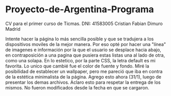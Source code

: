 # Proyecto-de-Argentina-Programa
CV para el primer curso de Ticmas. DNI: 41583005 Cristian Fabian Dimuro Madrid

Intente hacer la página lo más sencilla posible y que se tradujera a los dispositivos moviles de la mejor manera. Por eso opté por hacer una "línea" de imagenes
e información por la que el usuario se desplace hacia abajo, en contraposición a una pagina que pusiera estas listas una al lado de otra, como una solapa. En lo estetico, por la parte CSS, la letra default es mi favorita. Lo unico que cambié fue el color de fuente y fondo. 
Miré la posibilidad de establecer un wallpaper, pero me pareció que iba en contra de la estética minimalista de la página.
Agrego esto ahora (31/1), luego de presentar los demas archivos. Aclaro esto para respetar la entrega de los mismos. No fueron modificados desde la fecha en que
se cargaron.
